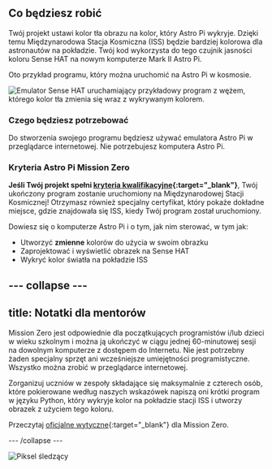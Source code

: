## Co będziesz robić

Twój projekt ustawi kolor tła obrazu na kolor, który Astro Pi wykryje. Dzięki temu Międzynarodowa Stacja Kosmiczna (ISS) będzie bardziej kolorowa dla astronautów na pokładzie. Twój kod wykorzysta do tego czujnik jasności koloru Sense HAT na nowym komputerze Mark II Astro Pi.

Oto przykład programu, który można uruchomić na Astro Pi w kosmosie.

![Emulator Sense HAT uruchamiający przykładowy program z wężem, którego kolor tła zmienia się wraz z wykrywanym kolorem.](images/finished.gif)

### Czego będziesz potrzebować

Do stworzenia swojego programu będziesz używać emulatora Astro Pi w przeglądarce internetowej. Nie potrzebujesz komputera Astro Pi.

### Kryteria Astro Pi Mission Zero 

**Jeśli Twój projekt spełni [kryteria kwalifikacyjne](https://astro-pi.org/pl/mission-zero/eligibility){:target="_blank"}**, Twój ukończony program zostanie uruchomiony na Międzynarodowej Stacji Kosmicznej! Otrzymasz również specjalny certyfikat, który pokaże dokładne miejsce, gdzie znajdowała się ISS, kiedy Twój program został uruchomiony.

Dowiesz się o komputerze Astro Pi i o tym, jak nim sterować, w tym jak:
+ Utworzyć **zmienne** kolorów do użycia w swoim obrazku
+ Zaprojektować i wyświetlić obrazek na Sense HAT
+ Wykryć kolor światła na pokładzie ISS

--- collapse ---
---
title: Notatki dla mentorów
---

Mission Zero jest odpowiednie dla początkujących programistów i/lub dzieci w wieku szkolnym i można ją ukończyć w ciągu jednej 60-minutowej sesji na dowolnym komputerze z dostępem do Internetu. Nie jest potrzebny żaden specjalny sprzęt ani wcześniejsze umiejętności programistyczne. Wszystko można zrobić w przeglądarce internetowej.

Zorganizuj uczniów w zespoły składające się maksymalnie z czterech osób, które pokierowane według naszych wskazówek napiszą oni krótki program w języku Python, który wykryje kolor na pokładzie stacji ISS i utworzy obrazek z użyciem tego koloru.

Przeczytaj [oficjalne wytyczne](https://astro-pi.org/pl/mission-zero/guidelines){:target="_blank"} dla Mission Zero.

--- /collapse ---

![Piksel śledzący](https://code.org/api/hour/begin_raspberrypi_astropi.png)
